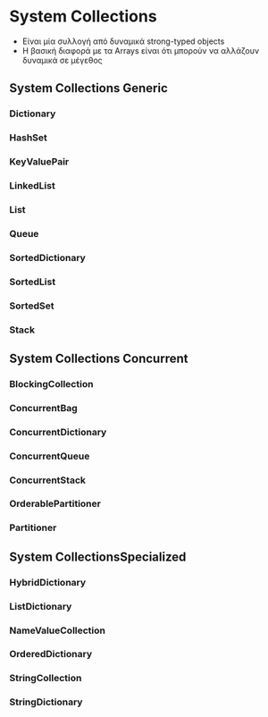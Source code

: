 # System Collections

* Είναι μία συλλογή από δυναμικά strong-typed objects
* Η βασική διαφορά με τα Arrays είναι ότι μπορούν να αλλάζουν δυναμικά σε μέγεθος

## System Collections Generic

### Dictionary

### HashSet

### KeyValuePair

### LinkedList

### List

### Queue

### SortedDictionary

### SortedList

### SortedSet

### Stack

## System Collections Concurrent

### BlockingCollection

### ConcurrentBag

### ConcurrentDictionary

### ConcurrentQueue

### ConcurrentStack

### OrderablePartitioner

### Partitioner

## System Collections ​Specialized

### HybridDictionary

### ListDictionary

### NameValueCollection

### OrderedDictionary

### StringCollection

### StringDictionary
